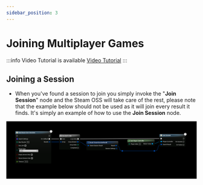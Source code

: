 ```yaml
---
sidebar_position: 3
---
```


# Joining Multiplayer Games

:::info Video Tutorial is available
[Video Tutorial](../../videos/multiplayer/multiplayer-sessions.mdx)
:::

## Joining a Session
- When you've found a session to join you simply invoke the "**Join Session**" node and the Steam OSS will take care of the rest, please note that the example below should not be used as it will join every result it finds. It's simply an example of how to use the **Join Session** node.

![Join](../../../../static/img/join_session.png)